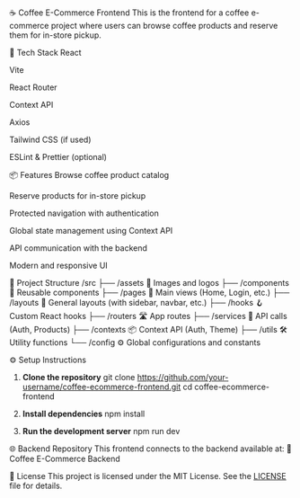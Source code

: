 ☕ Coffee E-Commerce Frontend
This is the frontend for a coffee e-commerce project where users can browse coffee products and reserve them for in-store pickup.

🚀 Tech Stack
React

Vite

React Router

Context API

Axios

Tailwind CSS (if used)

ESLint & Prettier (optional)

📦 Features
Browse coffee product catalog

Reserve products for in-store pickup

Protected navigation with authentication

Global state management using Context API

API communication with the backend

Modern and responsive UI

📁 Project Structure
/src
├── /assets       🎨 Images and logos
├── /components   🧩 Reusable components
├── /pages        📄 Main views (Home, Login, etc.)
├── /layouts      🧱 General layouts (with sidebar, navbar, etc.)
├── /hooks        🪝 Custom React hooks
├── /routers      🛣️ App routes
├── /services     🔌 API calls (Auth, Products)
├── /contexts     📦 Context API (Auth, Theme)
├── /utils        🛠️ Utility functions
└── /config       ⚙️ Global configurations and constants

⚙️ Setup Instructions
1. **Clone the repository**
git clone https://github.com/your-username/coffee-ecommerce-frontend.git
cd coffee-ecommerce-frontend

2. **Install dependencies**
npm install

3. **Run the development server**
npm run dev

🌐 Backend Repository
This frontend connects to the backend available at:
🔗 Coffee E-Commerce Backend

📝 License
This project is licensed under the MIT License. See the [LICENSE](./LICENSE) file for details.